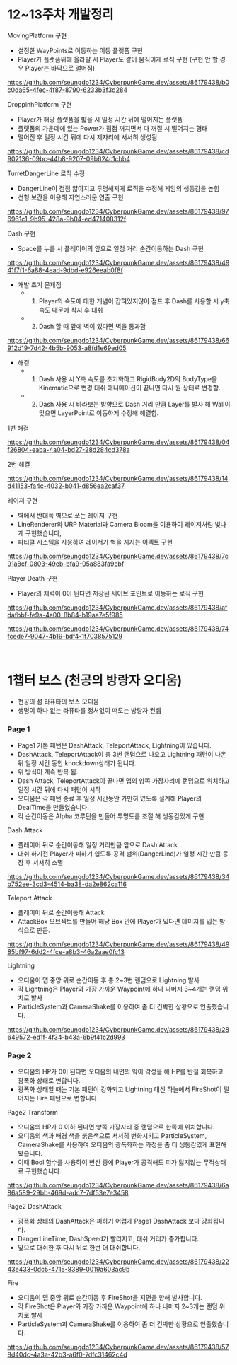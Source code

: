 # 12~13주차 개발정리

MovingPlatform 구현
* 설정한 WayPoints로 이동하는 이동 플랫폼 구현
* Player가 플랫폼위에 올라탈 시 Player도 같이 움직이게 로직 구현 (구현 안 할 경우 Player는 바닥으로 떨어짐)

https://github.com/seungdo1234/CyberpunkGame.dev/assets/86179438/b0c0da65-4fec-4f87-8790-6233b3f3d284

DroppinhPlatform 구현
* Player가 해당 플랫폼을 밟을 시 일정 시간 뒤에 떨어지는 플랫폼
* 플랫폼의 가운데에 있는 Power가 점점 꺼지면서 다 꺼질 시 떨어지는 형태
* 떨어진 후 일정 시간 뒤에 다시 제자리에 서서히 생성됨


https://github.com/seungdo1234/CyberpunkGame.dev/assets/86179438/cd902136-09bc-44b8-9207-09b624c1cbb4



TurretDangerLine 로직 수정
* DangerLine이 점점 얇아지고 투명해지게 로직을 수정해 게임의 생동감을 높힘
* 선형 보간을 이용해 자연스러운 연출 구현 

https://github.com/seungdo1234/CyberpunkGame.dev/assets/86179438/976961c1-9b95-428a-9b04-ed471408312f

Dash 구현
* Space를 누를 시 플레이어의 앞으로 일정 거리 순간이동하는 Dash 구현


https://github.com/seungdo1234/CyberpunkGame.dev/assets/86179438/4941f7f1-6a88-4ead-9dbd-e926eeab0f8f



* 개발 초기 문제점
  *  1. Player의 속도에 대한 개념이 잡혀있지않아 점프 후 Dash를 사용할 시 y축 속도 때문에 착지 후 대쉬
  *  2. Dash 할 때 앞에 벽이 있다면 벽을 통과함



https://github.com/seungdo1234/CyberpunkGame.dev/assets/86179438/66912d19-7d42-4b5b-9053-a8fd1e69ed05

  
* 해결
  *  1. Dash 사용 시 Y축 속도를 초기화하고 RigidBody2D의 BodyType을 Kinematic으로 변경 대쉬 애니메이션이 끝나면 다시 원 상태로 변경함.
  *  2. Dash 사용 시 바라보는 방향으로 Dash 거리 만큼 Layer를 발사 해 Wall이 맞으면 LayerPoint로 이동하게 수정해 해결함.
  

1번 해결

https://github.com/seungdo1234/CyberpunkGame.dev/assets/86179438/04f26804-eaba-4a04-bd27-28d284cd378a


2번 해결

https://github.com/seungdo1234/CyberpunkGame.dev/assets/86179438/14d41153-fa4c-4032-b041-d856ea2caf37


레이저 구현
* 벽에서 반대쪽 벽으로 쏘는 레이저 구현
* LineRenderer와 URP Material과 Camera Bloom을 이용하여 레이저처럼 빛나게 구현했습니다,
* 파티클 시스템을 사용하여 레이저가 벽을 지지는 이펙트 구현


https://github.com/seungdo1234/CyberpunkGame.dev/assets/86179438/7c91a8cf-0803-49eb-bfa9-05a883fa9ebf

Player Death 구현
* Player의 체력이 0이 된다면 저장된 세이브 포인트로 이동하는 로직 구현

https://github.com/seungdo1234/CyberpunkGame.dev/assets/86179438/afdafbbf-fe9a-4a00-8b84-b19aa7e5f985


https://github.com/seungdo1234/CyberpunkGame.dev/assets/86179438/74fcede7-9047-4b19-bdf4-1f7038575129

<br/>

# 1챕터 보스 (천공의 방랑자 오디움)
* 천공의 섬 라퓨타의 보스 오디움
* 생명이 하나 없는 라퓨타를 정처없이 떠도는 방랑자 컨셉

### Page 1
* Page1 기본 패턴은 DashAttack, TeleportAttack, Lightning이 있습니다.
* DashAttack, TeleportAttack이 총 3번 랜덤으로 나오고 Lightning 패턴이 나온 뒤 일정 시간 동안 knockdown상태가 됩니다.
* 위 방식이 계속 반복 됨.
* Dash Attack, TeleportAttack이 끝나면 맵의 양쪽 가장자리에 랜덤으로 위치하고 일정 시간 뒤에 다시 패턴이 시작
* 오디움은 각 패턴 종료 후 일정 시간동안 가만히 있도록 설계해 Player의 DealTime을 만들었습니다.
* 각 순간이동은 Alpha 코루틴을 만들어 투명도를 조절 해 생동감있게 구현

Dash Attack
* 플레이어 뒤로 순간이동해 일정 거리만큼 앞으로 Dash Attack
* 대쉬 하기전 Player가 피하기 쉽도록 공격 범위(DangerLine)가 일정 시간 만큼 등장 후 서서히 소멸

https://github.com/seungdo1234/CyberpunkGame.dev/assets/86179438/34b752ee-3cd3-4514-ba38-da2e862ca116

Teleport Attack
* 플레이어 뒤로 순간이동해 Attack
* AttackBox 오브젝트를 만들어 해당 Box 안에 Player가 있다면 데미지를 입는 방식으로 만듬.

https://github.com/seungdo1234/CyberpunkGame.dev/assets/86179438/4985bf97-6dd2-4fce-a8b3-46a2aae0fc13

Lightning
* 오디움이 맵 중앙 위로 순간이동 후 총 2~3번 랜덤으로 Lightning 발사
* 각 Lightning은 Player와 가장 가까운 Waypoint에 하나 나머지 3~4개는 랜덤 위치로 발사
* ParticleSystem과 CameraShake를 이용하여 좀 더 긴박한 상황으로 연출했습니다.

https://github.com/seungdo1234/CyberpunkGame.dev/assets/86179438/28649572-ed1f-4f34-b43a-6b9f41c2d993

### Page 2
* 오디움의 HP가 0이 된다면 오디움의 내면의 악이 각성을 해 HP를 반절 회복하고 광폭화 상태로 변합니다.
* 광폭화 상태일 때는 기본 패턴이 강화되고 Lightning 대신 하늘에서 FireShot이 떨어지는 Fire 패턴으로 변합니다.

Page2 Transform
* 오디움의 HP가 0 이하 된다면 양쪽 가장자리 중 랜덤으로 한쪽에 위치합니다.
* 오디움의 색과 배경 색을 붉은색으로 서서히 변화시키고 ParticleSystem, CameraShake를 사용하여 오디움의 광폭화하는 과정을 좀 더 생동감있게 표현해봤습니다.
* 이때 Bool 함수를 사용하여 변신 중에 Player가 공격해도 피가 닳지않는 무적상태로 구현했습니다.


https://github.com/seungdo1234/CyberpunkGame.dev/assets/86179438/6a86a589-29bb-469d-adc7-7df53e7e3458


Page2 DashAttack
* 광폭화 상태의 DashAttack은 피하기 어렵게 Page1 DashAttack 보다 강화됩니다.
* DangerLineTime, DashSpeed가 빨리지고, 대쉬 거리가 증가합니다.
* 앞으로 대쉬한 후 다시 뒤로 한번 더 대쉬합니다.


https://github.com/seungdo1234/CyberpunkGame.dev/assets/86179438/2243e433-0dc5-4715-8389-0019a603ac9b


Fire
* 오디움이 맵 중앙 위로 순간이동 후 FireShot을 지면을 향해 발사합니다.
* 각 FireShot은 Player와 가장 가까운 Waypoint에 하나 나머지 2~3개는 랜덤 위치로 발사
* ParticleSystem과 CameraShake를 이용하여 좀 더 긴박한 상황으로 연출했습니다.


https://github.com/seungdo1234/CyberpunkGame.dev/assets/86179438/578d40dc-4a3a-42b3-a6f0-7dfc31462c4d





